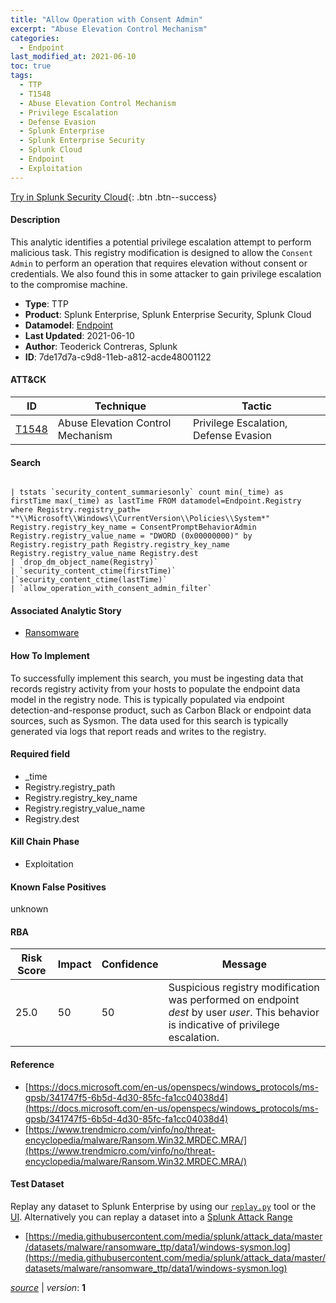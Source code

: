 ```yaml
---
title: "Allow Operation with Consent Admin"
excerpt: "Abuse Elevation Control Mechanism"
categories:
  - Endpoint
last_modified_at: 2021-06-10
toc: true
tags:
  - TTP
  - T1548
  - Abuse Elevation Control Mechanism
  - Privilege Escalation
  - Defense Evasion
  - Splunk Enterprise
  - Splunk Enterprise Security
  - Splunk Cloud
  - Endpoint
  - Exploitation
---
```




[Try in Splunk Security Cloud](https://www.splunk.com/en_us/cyber-security.html){: .btn .btn--success}

#### Description

This analytic identifies a potential privilege escalation attempt to perform malicious task. This registry modification is designed to allow the `Consent Admin` to perform an operation that requires elevation without consent or credentials. We also found this in some attacker to gain privilege escalation to the compromise machine.

- **Type**: TTP
- **Product**: Splunk Enterprise, Splunk Enterprise Security, Splunk Cloud
- **Datamodel**: [Endpoint](https://docs.splunk.com/Documentation/CIM/latest/User/Endpoint)
- **Last Updated**: 2021-06-10
- **Author**: Teoderick Contreras, Splunk
- **ID**: 7de17d7a-c9d8-11eb-a812-acde48001122


#### ATT&CK

| ID          | Technique   | Tactic       |
| ----------- | ----------- |--------------|
| [T1548](https://attack.mitre.org/techniques/T1548/) | Abuse Elevation Control Mechanism | Privilege Escalation, Defense Evasion |



#### Search

```

| tstats `security_content_summariesonly` count min(_time) as firstTime max(_time) as lastTime FROM datamodel=Endpoint.Registry where Registry.registry_path= "*\\Microsoft\\Windows\\CurrentVersion\\Policies\\System*" Registry.registry_key_name = ConsentPromptBehaviorAdmin Registry.registry_value_name = "DWORD (0x00000000)" by Registry.registry_path Registry.registry_key_name Registry.registry_value_name Registry.dest 
| `drop_dm_object_name(Registry)` 
| `security_content_ctime(firstTime)` 
|`security_content_ctime(lastTime)` 
| `allow_operation_with_consent_admin_filter`
```

#### Associated Analytic Story
* [Ransomware](/stories/ransomware)


#### How To Implement
To successfully implement this search, you must be ingesting data that records registry activity from your hosts to populate the endpoint data model in the registry node. This is typically populated via endpoint detection-and-response product, such as Carbon Black or endpoint data sources, such as Sysmon. The data used for this search is typically generated via logs that report reads and writes to the registry.

#### Required field
* _time
* Registry.registry_path
* Registry.registry_key_name
* Registry.registry_value_name
* Registry.dest


#### Kill Chain Phase
* Exploitation


#### Known False Positives
unknown



#### RBA

| Risk Score  | Impact      | Confidence   | Message      |
| ----------- | ----------- |--------------|--------------|
| 25.0 | 50 | 50 | Suspicious registry modification was performed on endpoint $dest$ by user $user$. This behavior is indicative of privilege escalation. |



#### Reference

* [https://docs.microsoft.com/en-us/openspecs/windows_protocols/ms-gpsb/341747f5-6b5d-4d30-85fc-fa1cc04038d4](https://docs.microsoft.com/en-us/openspecs/windows_protocols/ms-gpsb/341747f5-6b5d-4d30-85fc-fa1cc04038d4)
* [https://www.trendmicro.com/vinfo/no/threat-encyclopedia/malware/Ransom.Win32.MRDEC.MRA/](https://www.trendmicro.com/vinfo/no/threat-encyclopedia/malware/Ransom.Win32.MRDEC.MRA/)



#### Test Dataset
Replay any dataset to Splunk Enterprise by using our [`replay.py`](https://github.com/splunk/attack_data#using-replaypy) tool or the [UI](https://github.com/splunk/attack_data#using-ui).
Alternatively you can replay a dataset into a [Splunk Attack Range](https://github.com/splunk/attack_range#replay-dumps-into-attack-range-splunk-server)

* [https://media.githubusercontent.com/media/splunk/attack_data/master/datasets/malware/ransomware_ttp/data1/windows-sysmon.log](https://media.githubusercontent.com/media/splunk/attack_data/master/datasets/malware/ransomware_ttp/data1/windows-sysmon.log)



[*source*](https://github.com/splunk/security_content/tree/develop/detections/endpoint/allow_operation_with_consent_admin.yml) \| *version*: **1**
